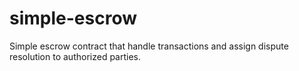 # simple-escrow
Simple escrow contract that handle transactions and assign dispute resolution to authorized parties.
